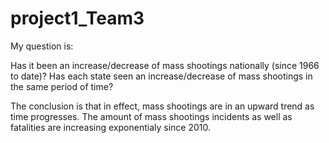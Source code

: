 # project1_Team3

My question is:

Has it been an increase/decrease of mass shootings nationally (since 1966 to date)?
Has each state seen an increase/decrease of mass shootings in the same period of time?

The conclusion is that in effect, mass shootings are in an upward trend as time progresses. 
The amount of mass shootings incidents as well as fatalities are increasing exponentialy since 2010. 
